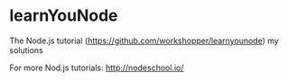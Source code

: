 # learnYouNode
The Node.js tutorial (https://github.com/workshopper/learnyounode) my solutions

For more Nod.js tutorials: http://nodeschool.io/
